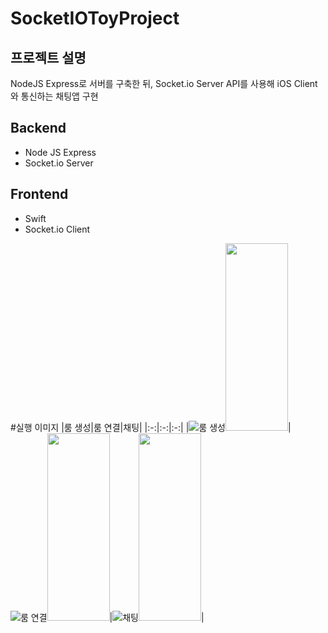 # SocketIOToyProject

## 프로젝트 설명
NodeJS Express로 서버를 구축한 뒤, Socket.io Server API를 사용해 iOS Client와 통신하는 채팅앱 구현

## Backend
* Node JS Express
* Socket.io Server

## Frontend
* Swift
* Socket.io Client

#실행 이미지
|룸 생성|룸 연결|채팅|
|:-:|:-:|:-:|
|![룸 생성](https://user-images.githubusercontent.com/77890228/145440368-cb85d7d9-6c91-46c2-adc4-29a101ebe0f6.png)<img src="image_src" height="300px" width="100px">|![룸 연결](https://user-images.githubusercontent.com/77890228/145440391-2feed011-03cc-4937-ae85-9a5a1541de3d.png)<img src="image_src" height="300px" width="100px">|![채팅](https://user-images.githubusercontent.com/77890228/145440402-227a96b0-be2d-4e04-b991-101aff751be9.jpg)<img src="image_src" height="300px" width="100px">|
